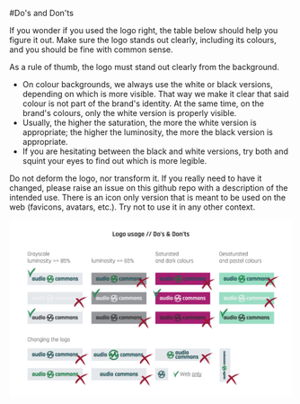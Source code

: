 #Do's and Don'ts

If you wonder if you used the logo right, the table below should help you figure it out.
Make sure the logo stands out clearly, including its colours, and you should be fine with common sense.

As a rule of thumb, the logo must stand out clearly from the background.

* On colour backgrounds, we always use the white or black versions, depending on which is more visible. That way we make it clear that said colour is not part of the brand's identity. At the same time, on the brand's colours, only the white version is properly visible.
* Usually, the higher the saturation, the more the white version is appropriate; the higher the luminosity, the more the black version is appropriate.
* If you are hesitating between the black and white versions, try both and squint your eyes to find out which is more legible.

Do not deform the logo, nor transform it.
If you really need to have it changed, please raise an issue on this github repo with a description of the intended use.
There is an icon only version that is meant to be used on the web (favicons, avatars, etc.). Try not to use it in any other context.

![](https://github.com/AudioCommons/audio-commons-logo/blob/master/guidelines/jpeg/audio-commons_guidelines-do-dont.jpg)
